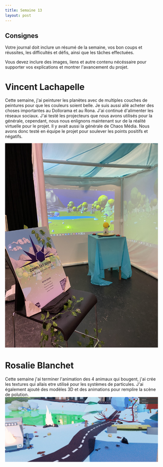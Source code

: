 ```yaml
---
title: Semaine 13
layout: post
---
```


## Consignes

Votre journal doit inclure un résumé de la semaine, vos bon coups et réussites, les difficultés et défis, ainsi que les tâches effectuées.

Vous devez inclure des images, liens et autre contenu nécéssaire pour supporter vos explications et montrer l'avancement du projet.

# Vincent Lachapelle
Cette semaine, j'ai peinturer les planètes avec de multiples couches de peintures pour que les couleurs soient belle. Je suis aussi allé acheter des choses importantes au Dollorama et au Rona. J'ai continué d'alimenter les réseaux sociaux. 
J'ai testé les projecteurs que nous avons utilisés pour la générale, cependant, nous nous enlignons maintenant sur de la réalité virtuelle pour le projet. Il y avait aussi la générale de Chaos Média. Nous avons donc testé en équipe le projet pour soulever les points positifs et négatifs.

![Image_scene](../images/scene.jpg)

# Rosalie Blanchet
Cette semaine j'ai terminer l'animation des 4 animaux qui bougent, j'ai crée les textures qui allais etre utilisé pour les systèmes de particules. J'ai également ajouté des modèles 3D et des animations pour remplire la scène de polution.
![Image_scene](../images/hiverpollutions_s13.jpg)

